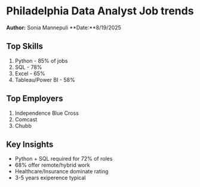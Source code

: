# Philadelphia Data Analyst Job trends

**Author:** Sonia Mannepuli
**Date:**8/19/2025

## Top Skills
1. Python - 85% of jobs
2. SQL - 78%
3. Excel - 65%
4. Tableau/Power BI - 58%

## Top Employers
1. Independence Blue Cross
2. Comcast
3. Chubb

## Key Insights
- Python + SQL required for 72% of roles
- 68% offer remote/hybrid work
- Healthcare/Insurance dominate rating
- 3-5 years exiperence typical
